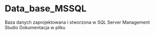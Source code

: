# Data_base_MSSQL
Baza danych zaprojektowana i stworzona w SQL Server Management Studio
Dokumentacja w pliku 
